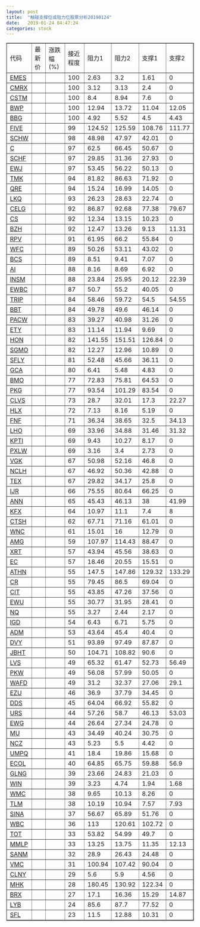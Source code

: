 ```yaml
---
layout: post
title:  "触碰支撑位或阻力位股票分析20190124"
date:   2019-01-24 04:47:24
categories: stock
---
```

<script type="text/javascript">
var stockList = []
stockList.push('gb_emes');
stockList.push('gb_cmrx');
stockList.push('gb_cstm');
stockList.push('gb_bwp');
stockList.push('gb_bbg');
stockList.push('gb_five');
stockList.push('gb_schw');
stockList.push('gb_c');
stockList.push('gb_schf');
stockList.push('gb_ewj');
stockList.push('gb_tmk');
stockList.push('gb_qre');
stockList.push('gb_lkq');
stockList.push('gb_celg');
stockList.push('gb_cs');
stockList.push('gb_bzh');
stockList.push('gb_rpv');
stockList.push('gb_wfc');
stockList.push('gb_bcs');
stockList.push('gb_ai');
stockList.push('gb_insm');
stockList.push('gb_ewbc');
stockList.push('gb_trip');
stockList.push('gb_bbt');
stockList.push('gb_pacw');
stockList.push('gb_ety');
stockList.push('gb_hon');
stockList.push('gb_sgmo');
stockList.push('gb_sfly');
stockList.push('gb_gca');
stockList.push('gb_bmo');
stockList.push('gb_pkg');
stockList.push('gb_clvs');
stockList.push('gb_hlx');
stockList.push('gb_fnf');
stockList.push('gb_lho');
stockList.push('gb_kpti');
stockList.push('gb_pxlw');
stockList.push('gb_vgk');
stockList.push('gb_nclh');
stockList.push('gb_tex');
stockList.push('gb_ijr');
stockList.push('gb_ann');
stockList.push('gb_kfx');
stockList.push('gb_ctsh');
stockList.push('gb_wnc');
stockList.push('gb_amg');
stockList.push('gb_xrt');
stockList.push('gb_ec');
stockList.push('gb_athn');
stockList.push('gb_cr');
stockList.push('gb_cit');
stockList.push('gb_ewu');
stockList.push('gb_nq');
stockList.push('gb_igd');
stockList.push('gb_adm');
stockList.push('gb_dvy');
stockList.push('gb_jbht');
stockList.push('gb_lvs');
stockList.push('gb_pkw');
stockList.push('gb_wafd');
stockList.push('gb_ezu');
stockList.push('gb_dds');
stockList.push('gb_urs');
stockList.push('gb_ewg');
stockList.push('gb_mu');
stockList.push('gb_ncz');
stockList.push('gb_umpq');
stockList.push('gb_ecol');
stockList.push('gb_glng');
stockList.push('gb_win');
stockList.push('gb_wmc');
stockList.push('gb_tlm');
stockList.push('gb_sina');
stockList.push('gb_wbc');
stockList.push('gb_tot');
stockList.push('gb_mmlp');
stockList.push('gb_sanm');
stockList.push('gb_vmc');
stockList.push('gb_clny');
stockList.push('gb_mhk');
stockList.push('gb_brx');
stockList.push('gb_lyb');
stockList.push('gb_sfl');
</script>
<table border="1">
 <tr>
 <td>代码</td>
 <td>最新价</td>
 <td>涨跌幅(%)</td>
 <td>接近程度</td>
 <td>阻力1</td>
 <td>阻力2</td>
 <td>支撑1</td>
 <td>支撑2</td>
</tr>
  <tr id="emes" class="red">
  <td><a href="http://stock.finance.sina.com.cn/usstock/quotes/EMES.html" target="_blank">EMES</a></td><td></td><td></td><td>100</td><td>2.63</td><td>3.2</td><td>1.61</td><td>0</td></tr>
  <tr id="cmrx" class="green">
  <td><a href="http://stock.finance.sina.com.cn/usstock/quotes/CMRX.html" target="_blank">CMRX</a></td><td></td><td></td><td>100</td><td>3.12</td><td>3.13</td><td>2.4</td><td>0</td></tr>
  <tr id="cstm" class="red">
  <td><a href="http://stock.finance.sina.com.cn/usstock/quotes/CSTM.html" target="_blank">CSTM</a></td><td></td><td></td><td>100</td><td>8.4</td><td>8.94</td><td>7.6</td><td>0</td></tr>
  <tr id="bwp" class="green">
  <td><a href="http://stock.finance.sina.com.cn/usstock/quotes/BWP.html" target="_blank">BWP</a></td><td></td><td></td><td>100</td><td>12.94</td><td>13.72</td><td>11.04</td><td>12.05</td></tr>
  <tr id="bbg" class="red">
  <td><a href="http://stock.finance.sina.com.cn/usstock/quotes/BBG.html" target="_blank">BBG</a></td><td></td><td></td><td>100</td><td>4.92</td><td>5.52</td><td>4.5</td><td>4.43</td></tr>
  <tr id="five" class="red">
  <td><a href="http://stock.finance.sina.com.cn/usstock/quotes/FIVE.html" target="_blank">FIVE</a></td><td></td><td></td><td>99</td><td>124.52</td><td>125.59</td><td>108.76</td><td>111.77</td></tr>
  <tr id="schw" class="red">
  <td><a href="http://stock.finance.sina.com.cn/usstock/quotes/SCHW.html" target="_blank">SCHW</a></td><td></td><td></td><td>98</td><td>48.98</td><td>47.97</td><td>42.01</td><td>0</td></tr>
  <tr id="c" class="red">
  <td><a href="http://stock.finance.sina.com.cn/usstock/quotes/C.html" target="_blank">C</a></td><td></td><td></td><td>97</td><td>62.5</td><td>66.45</td><td>50.67</td><td>0</td></tr>
  <tr id="schf" class="red">
  <td><a href="http://stock.finance.sina.com.cn/usstock/quotes/SCHF.html" target="_blank">SCHF</a></td><td></td><td></td><td>97</td><td>29.85</td><td>31.36</td><td>27.93</td><td>0</td></tr>
  <tr id="ewj" class="red">
  <td><a href="http://stock.finance.sina.com.cn/usstock/quotes/EWJ.html" target="_blank">EWJ</a></td><td></td><td></td><td>97</td><td>53.45</td><td>56.22</td><td>50.13</td><td>0</td></tr>
  <tr id="tmk" class="red">
  <td><a href="http://stock.finance.sina.com.cn/usstock/quotes/TMK.html" target="_blank">TMK</a></td><td></td><td></td><td>94</td><td>81.82</td><td>86.63</td><td>71.92</td><td>0</td></tr>
  <tr id="qre" class="red">
  <td><a href="http://stock.finance.sina.com.cn/usstock/quotes/QRE.html" target="_blank">QRE</a></td><td></td><td></td><td>94</td><td>15.24</td><td>16.99</td><td>14.05</td><td>0</td></tr>
  <tr id="lkq" class="red">
  <td><a href="http://stock.finance.sina.com.cn/usstock/quotes/LKQ.html" target="_blank">LKQ</a></td><td></td><td></td><td>93</td><td>26.23</td><td>28.63</td><td>22.74</td><td>0</td></tr>
  <tr id="celg" class="red">
  <td><a href="http://stock.finance.sina.com.cn/usstock/quotes/CELG.html" target="_blank">CELG</a></td><td></td><td></td><td>92</td><td>86.87</td><td>92.68</td><td>77.38</td><td>79.67</td></tr>
  <tr id="cs" class="red">
  <td><a href="http://stock.finance.sina.com.cn/usstock/quotes/CS.html" target="_blank">CS</a></td><td></td><td></td><td>92</td><td>12.34</td><td>13.15</td><td>10.23</td><td>0</td></tr>
  <tr id="bzh" class="green">
  <td><a href="http://stock.finance.sina.com.cn/usstock/quotes/BZH.html" target="_blank">BZH</a></td><td></td><td></td><td>92</td><td>12.47</td><td>13.26</td><td>9.13</td><td>11.31</td></tr>
  <tr id="rpv" class="red">
  <td><a href="http://stock.finance.sina.com.cn/usstock/quotes/RPV.html" target="_blank">RPV</a></td><td></td><td></td><td>91</td><td>61.95</td><td>66.2</td><td>55.84</td><td>0</td></tr>
  <tr id="wfc" class="red">
  <td><a href="http://stock.finance.sina.com.cn/usstock/quotes/WFC.html" target="_blank">WFC</a></td><td></td><td></td><td>89</td><td>50.26</td><td>53.11</td><td>43.02</td><td>0</td></tr>
  <tr id="bcs" class="red">
  <td><a href="http://stock.finance.sina.com.cn/usstock/quotes/BCS.html" target="_blank">BCS</a></td><td></td><td></td><td>89</td><td>8.51</td><td>9.41</td><td>7.07</td><td>0</td></tr>
  <tr id="ai" class="red">
  <td><a href="http://stock.finance.sina.com.cn/usstock/quotes/AI.html" target="_blank">AI</a></td><td></td><td></td><td>88</td><td>8.16</td><td>8.69</td><td>6.92</td><td>0</td></tr>
  <tr id="insm" class="red">
  <td><a href="http://stock.finance.sina.com.cn/usstock/quotes/INSM.html" target="_blank">INSM</a></td><td></td><td></td><td>88</td><td>23.84</td><td>25.95</td><td>20.12</td><td>22.39</td></tr>
  <tr id="ewbc" class="red">
  <td><a href="http://stock.finance.sina.com.cn/usstock/quotes/EWBC.html" target="_blank">EWBC</a></td><td></td><td></td><td>87</td><td>50.7</td><td>55.2</td><td>40.05</td><td>0</td></tr>
  <tr id="trip" class="green">
  <td><a href="http://stock.finance.sina.com.cn/usstock/quotes/TRIP.html" target="_blank">TRIP</a></td><td></td><td></td><td>84</td><td>58.46</td><td>59.72</td><td>54.5</td><td>54.55</td></tr>
  <tr id="bbt" class="red">
  <td><a href="http://stock.finance.sina.com.cn/usstock/quotes/BBT.html" target="_blank">BBT</a></td><td></td><td></td><td>84</td><td>49.78</td><td>49.6</td><td>46.14</td><td>0</td></tr>
  <tr id="pacw" class="red">
  <td><a href="http://stock.finance.sina.com.cn/usstock/quotes/PACW.html" target="_blank">PACW</a></td><td></td><td></td><td>83</td><td>39.27</td><td>40.98</td><td>31.26</td><td>0</td></tr>
  <tr id="ety" class="red">
  <td><a href="http://stock.finance.sina.com.cn/usstock/quotes/ETY.html" target="_blank">ETY</a></td><td></td><td></td><td>83</td><td>11.14</td><td>11.94</td><td>9.69</td><td>0</td></tr>
  <tr id="hon" class="red">
  <td><a href="http://stock.finance.sina.com.cn/usstock/quotes/HON.html" target="_blank">HON</a></td><td></td><td></td><td>82</td><td>141.55</td><td>151.51</td><td>126.84</td><td>0</td></tr>
  <tr id="sgmo" class="green">
  <td><a href="http://stock.finance.sina.com.cn/usstock/quotes/SGMO.html" target="_blank">SGMO</a></td><td></td><td></td><td>82</td><td>12.27</td><td>12.96</td><td>10.89</td><td>0</td></tr>
  <tr id="sfly" class="red">
  <td><a href="http://stock.finance.sina.com.cn/usstock/quotes/SFLY.html" target="_blank">SFLY</a></td><td></td><td></td><td>81</td><td>52.48</td><td>45.66</td><td>36.11</td><td>0</td></tr>
  <tr id="gca" class="green">
  <td><a href="http://stock.finance.sina.com.cn/usstock/quotes/GCA.html" target="_blank">GCA</a></td><td></td><td></td><td>80</td><td>6.41</td><td>5.48</td><td>4.83</td><td>0</td></tr>
  <tr id="bmo" class="red">
  <td><a href="http://stock.finance.sina.com.cn/usstock/quotes/BMO.html" target="_blank">BMO</a></td><td></td><td></td><td>77</td><td>72.83</td><td>75.81</td><td>64.53</td><td>0</td></tr>
  <tr id="pkg" class="red">
  <td><a href="http://stock.finance.sina.com.cn/usstock/quotes/PKG.html" target="_blank">PKG</a></td><td></td><td></td><td>77</td><td>93.54</td><td>101.29</td><td>83.54</td><td>0</td></tr>
  <tr id="clvs" class="green">
  <td><a href="http://stock.finance.sina.com.cn/usstock/quotes/CLVS.html" target="_blank">CLVS</a></td><td></td><td></td><td>73</td><td>28.7</td><td>32.01</td><td>17.3</td><td>22.27</td></tr>
  <tr id="hlx" class="red">
  <td><a href="http://stock.finance.sina.com.cn/usstock/quotes/HLX.html" target="_blank">HLX</a></td><td></td><td></td><td>72</td><td>7.13</td><td>8.16</td><td>5.19</td><td>0</td></tr>
  <tr id="fnf" class="green">
  <td><a href="http://stock.finance.sina.com.cn/usstock/quotes/FNF.html" target="_blank">FNF</a></td><td></td><td></td><td>71</td><td>36.34</td><td>38.65</td><td>32.5</td><td>34.13</td></tr>
  <tr id="lho" class="green">
  <td><a href="http://stock.finance.sina.com.cn/usstock/quotes/LHO.html" target="_blank">LHO</a></td><td></td><td></td><td>69</td><td>33.96</td><td>34.88</td><td>31.46</td><td>31.32</td></tr>
  <tr id="kpti" class="red">
  <td><a href="http://stock.finance.sina.com.cn/usstock/quotes/KPTI.html" target="_blank">KPTI</a></td><td></td><td></td><td>69</td><td>9.43</td><td>10.27</td><td>8.17</td><td>0</td></tr>
  <tr id="pxlw" class="red">
  <td><a href="http://stock.finance.sina.com.cn/usstock/quotes/PXLW.html" target="_blank">PXLW</a></td><td></td><td></td><td>69</td><td>3.16</td><td>3.4</td><td>2.73</td><td>0</td></tr>
  <tr id="vgk" class="red">
  <td><a href="http://stock.finance.sina.com.cn/usstock/quotes/VGK.html" target="_blank">VGK</a></td><td></td><td></td><td>67</td><td>50.98</td><td>52.16</td><td>46.8</td><td>0</td></tr>
  <tr id="nclh" class="red">
  <td><a href="http://stock.finance.sina.com.cn/usstock/quotes/NCLH.html" target="_blank">NCLH</a></td><td></td><td></td><td>67</td><td>46.92</td><td>50.36</td><td>42.88</td><td>0</td></tr>
  <tr id="tex" class="red">
  <td><a href="http://stock.finance.sina.com.cn/usstock/quotes/TEX.html" target="_blank">TEX</a></td><td></td><td></td><td>67</td><td>29.82</td><td>34.17</td><td>25.8</td><td>0</td></tr>
  <tr id="ijr" class="red">
  <td><a href="http://stock.finance.sina.com.cn/usstock/quotes/IJR.html" target="_blank">IJR</a></td><td></td><td></td><td>66</td><td>75.55</td><td>80.64</td><td>66.25</td><td>0</td></tr>
  <tr id="ann" class="red">
  <td><a href="http://stock.finance.sina.com.cn/usstock/quotes/ANN.html" target="_blank">ANN</a></td><td></td><td></td><td>65</td><td>45.43</td><td>46.13</td><td>38</td><td>41.99</td></tr>
  <tr id="kfx" class="green">
  <td><a href="http://stock.finance.sina.com.cn/usstock/quotes/KFX.html" target="_blank">KFX</a></td><td></td><td></td><td>64</td><td>10.97</td><td>11.1</td><td>7.4</td><td>8</td></tr>
  <tr id="ctsh" class="red">
  <td><a href="http://stock.finance.sina.com.cn/usstock/quotes/CTSH.html" target="_blank">CTSH</a></td><td></td><td></td><td>62</td><td>67.71</td><td>71.16</td><td>61.01</td><td>0</td></tr>
  <tr id="wnc" class="red">
  <td><a href="http://stock.finance.sina.com.cn/usstock/quotes/WNC.html" target="_blank">WNC</a></td><td></td><td></td><td>61</td><td>15.01</td><td>16</td><td>12.79</td><td>0</td></tr>
  <tr id="amg" class="red">
  <td><a href="http://stock.finance.sina.com.cn/usstock/quotes/AMG.html" target="_blank">AMG</a></td><td></td><td></td><td>59</td><td>107.97</td><td>114.43</td><td>88.47</td><td>0</td></tr>
  <tr id="xrt" class="red">
  <td><a href="http://stock.finance.sina.com.cn/usstock/quotes/XRT.html" target="_blank">XRT</a></td><td></td><td></td><td>57</td><td>43.94</td><td>45.56</td><td>38.63</td><td>0</td></tr>
  <tr id="ec" class="red">
  <td><a href="http://stock.finance.sina.com.cn/usstock/quotes/EC.html" target="_blank">EC</a></td><td></td><td></td><td>57</td><td>18.46</td><td>20.55</td><td>15.51</td><td>0</td></tr>
  <tr id="athn" class="green">
  <td><a href="http://stock.finance.sina.com.cn/usstock/quotes/ATHN.html" target="_blank">ATHN</a></td><td></td><td></td><td>55</td><td>147.5</td><td>147.86</td><td>129.32</td><td>133.29</td></tr>
  <tr id="cr" class="red">
  <td><a href="http://stock.finance.sina.com.cn/usstock/quotes/CR.html" target="_blank">CR</a></td><td></td><td></td><td>55</td><td>79.45</td><td>86.5</td><td>69.04</td><td>0</td></tr>
  <tr id="cit" class="red">
  <td><a href="http://stock.finance.sina.com.cn/usstock/quotes/CIT.html" target="_blank">CIT</a></td><td></td><td></td><td>55</td><td>43.85</td><td>47.26</td><td>37.56</td><td>0</td></tr>
  <tr id="ewu" class="green">
  <td><a href="http://stock.finance.sina.com.cn/usstock/quotes/EWU.html" target="_blank">EWU</a></td><td></td><td></td><td>55</td><td>30.77</td><td>31.95</td><td>28.41</td><td>0</td></tr>
  <tr id="nq" class="green">
  <td><a href="http://stock.finance.sina.com.cn/usstock/quotes/NQ.html" target="_blank">NQ</a></td><td></td><td></td><td>55</td><td>3.27</td><td>2.44</td><td>2.17</td><td>0</td></tr>
  <tr id="igd" class="red">
  <td><a href="http://stock.finance.sina.com.cn/usstock/quotes/IGD.html" target="_blank">IGD</a></td><td></td><td></td><td>54</td><td>6.43</td><td>6.71</td><td>5.75</td><td>0</td></tr>
  <tr id="adm" class="green">
  <td><a href="http://stock.finance.sina.com.cn/usstock/quotes/ADM.html" target="_blank">ADM</a></td><td></td><td></td><td>53</td><td>43.64</td><td>45.4</td><td>40.4</td><td>0</td></tr>
  <tr id="dvy" class="red">
  <td><a href="http://stock.finance.sina.com.cn/usstock/quotes/DVY.html" target="_blank">DVY</a></td><td></td><td></td><td>51</td><td>93.89</td><td>97.49</td><td>87.87</td><td>0</td></tr>
  <tr id="jbht" class="red">
  <td><a href="http://stock.finance.sina.com.cn/usstock/quotes/JBHT.html" target="_blank">JBHT</a></td><td></td><td></td><td>50</td><td>104.71</td><td>108.82</td><td>90.6</td><td>0</td></tr>
  <tr id="lvs" class="green">
  <td><a href="http://stock.finance.sina.com.cn/usstock/quotes/LVS.html" target="_blank">LVS</a></td><td></td><td></td><td>49</td><td>65.32</td><td>61.47</td><td>52.73</td><td>56.49</td></tr>
  <tr id="pkw" class="red">
  <td><a href="http://stock.finance.sina.com.cn/usstock/quotes/PKW.html" target="_blank">PKW</a></td><td></td><td></td><td>49</td><td>56.08</td><td>57.99</td><td>50.05</td><td>0</td></tr>
  <tr id="wafd" class="green">
  <td><a href="http://stock.finance.sina.com.cn/usstock/quotes/WAFD.html" target="_blank">WAFD</a></td><td></td><td></td><td>49</td><td>31.2</td><td>32.37</td><td>27.06</td><td>29.1</td></tr>
  <tr id="ezu" class="red">
  <td><a href="http://stock.finance.sina.com.cn/usstock/quotes/EZU.html" target="_blank">EZU</a></td><td></td><td></td><td>46</td><td>36.9</td><td>37.79</td><td>34.45</td><td>0</td></tr>
  <tr id="dds" class="red">
  <td><a href="http://stock.finance.sina.com.cn/usstock/quotes/DDS.html" target="_blank">DDS</a></td><td></td><td></td><td>45</td><td>64.04</td><td>66.92</td><td>55.82</td><td>0</td></tr>
  <tr id="urs" class="green">
  <td><a href="http://stock.finance.sina.com.cn/usstock/quotes/URS.html" target="_blank">URS</a></td><td></td><td></td><td>44</td><td>57.26</td><td>58.7</td><td>46.13</td><td>53.03</td></tr>
  <tr id="ewg" class="red">
  <td><a href="http://stock.finance.sina.com.cn/usstock/quotes/EWG.html" target="_blank">EWG</a></td><td></td><td></td><td>44</td><td>26.64</td><td>27.34</td><td>24.78</td><td>0</td></tr>
  <tr id="mu" class="red">
  <td><a href="http://stock.finance.sina.com.cn/usstock/quotes/MU.html" target="_blank">MU</a></td><td></td><td></td><td>43</td><td>34.49</td><td>40.24</td><td>30.75</td><td>0</td></tr>
  <tr id="ncz" class="red">
  <td><a href="http://stock.finance.sina.com.cn/usstock/quotes/NCZ.html" target="_blank">NCZ</a></td><td></td><td></td><td>43</td><td>5.23</td><td>5.5</td><td>4.42</td><td>0</td></tr>
  <tr id="umpq" class="red">
  <td><a href="http://stock.finance.sina.com.cn/usstock/quotes/UMPQ.html" target="_blank">UMPQ</a></td><td></td><td></td><td>41</td><td>18.4</td><td>19.86</td><td>15.68</td><td>0</td></tr>
  <tr id="ecol" class="red">
  <td><a href="http://stock.finance.sina.com.cn/usstock/quotes/ECOL.html" target="_blank">ECOL</a></td><td></td><td></td><td>40</td><td>64.85</td><td>65.75</td><td>59.88</td><td>56.9</td></tr>
  <tr id="glng" class="green">
  <td><a href="http://stock.finance.sina.com.cn/usstock/quotes/GLNG.html" target="_blank">GLNG</a></td><td></td><td></td><td>39</td><td>23.66</td><td>24.83</td><td>21.03</td><td>0</td></tr>
  <tr id="win" class="red">
  <td><a href="http://stock.finance.sina.com.cn/usstock/quotes/WIN.html" target="_blank">WIN</a></td><td></td><td></td><td>39</td><td>3.23</td><td>4.74</td><td>1.94</td><td>1.68</td></tr>
  <tr id="wmc" class="red">
  <td><a href="http://stock.finance.sina.com.cn/usstock/quotes/WMC.html" target="_blank">WMC</a></td><td></td><td></td><td>38</td><td>9.65</td><td>10.13</td><td>8.26</td><td>0</td></tr>
  <tr id="tlm" class="green">
  <td><a href="http://stock.finance.sina.com.cn/usstock/quotes/TLM.html" target="_blank">TLM</a></td><td></td><td></td><td>38</td><td>10.19</td><td>10.94</td><td>7.57</td><td>7.93</td></tr>
  <tr id="sina" class="red">
  <td><a href="http://stock.finance.sina.com.cn/usstock/quotes/SINA.html" target="_blank">SINA</a></td><td></td><td></td><td>37</td><td>56.67</td><td>65.89</td><td>51.76</td><td>0</td></tr>
  <tr id="wbc" class="red">
  <td><a href="http://stock.finance.sina.com.cn/usstock/quotes/WBC.html" target="_blank">WBC</a></td><td></td><td></td><td>36</td><td>113</td><td>120.61</td><td>102.72</td><td>0</td></tr>
  <tr id="tot" class="red">
  <td><a href="http://stock.finance.sina.com.cn/usstock/quotes/TOT.html" target="_blank">TOT</a></td><td></td><td></td><td>33</td><td>53.82</td><td>54.99</td><td>49.7</td><td>0</td></tr>
  <tr id="mmlp" class="red">
  <td><a href="http://stock.finance.sina.com.cn/usstock/quotes/MMLP.html" target="_blank">MMLP</a></td><td></td><td></td><td>33</td><td>13.25</td><td>13.75</td><td>11.35</td><td>12.13</td></tr>
  <tr id="sanm" class="red">
  <td><a href="http://stock.finance.sina.com.cn/usstock/quotes/SANM.html" target="_blank">SANM</a></td><td></td><td></td><td>32</td><td>28.9</td><td>26.43</td><td>24.48</td><td>0</td></tr>
  <tr id="vmc" class="red">
  <td><a href="http://stock.finance.sina.com.cn/usstock/quotes/VMC.html" target="_blank">VMC</a></td><td></td><td></td><td>31</td><td>100.94</td><td>107.42</td><td>90.04</td><td>0</td></tr>
  <tr id="clny" class="red">
  <td><a href="http://stock.finance.sina.com.cn/usstock/quotes/CLNY.html" target="_blank">CLNY</a></td><td></td><td></td><td>29</td><td>5.6</td><td>5.9</td><td>4.56</td><td>0</td></tr>
  <tr id="mhk" class="green">
  <td><a href="http://stock.finance.sina.com.cn/usstock/quotes/MHK.html" target="_blank">MHK</a></td><td></td><td></td><td>28</td><td>180.45</td><td>130.92</td><td>122.34</td><td>0</td></tr>
  <tr id="brx" class="red">
  <td><a href="http://stock.finance.sina.com.cn/usstock/quotes/BRX.html" target="_blank">BRX</a></td><td></td><td></td><td>27</td><td>17.1</td><td>16.36</td><td>15.29</td><td>14.87</td></tr>
  <tr id="lyb" class="red">
  <td><a href="http://stock.finance.sina.com.cn/usstock/quotes/LYB.html" target="_blank">LYB</a></td><td></td><td></td><td>24</td><td>85.6</td><td>87.7</td><td>77.52</td><td>0</td></tr>
  <tr id="sfl" class="red">
  <td><a href="http://stock.finance.sina.com.cn/usstock/quotes/SFL.html" target="_blank">SFL</a></td><td></td><td></td><td>23</td><td>11.5</td><td>12.88</td><td>10.31</td><td>0</td></tr>
</table>
